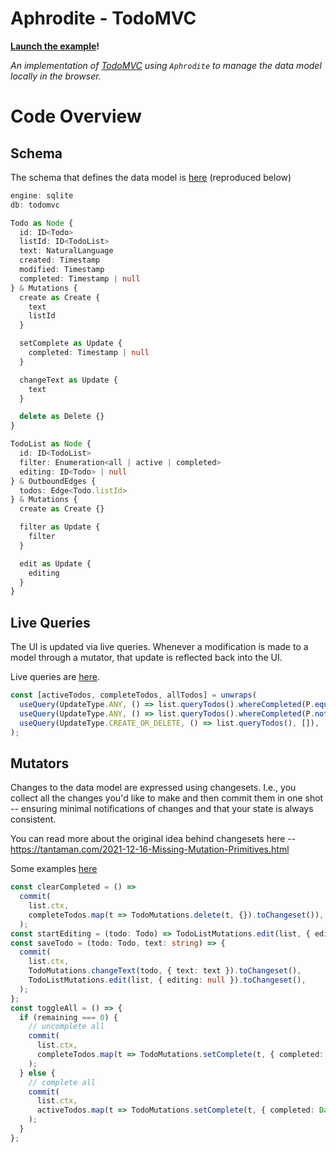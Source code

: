 # Aphrodite - TodoMVC

**[Launch the example](https://aphrodite-examples.pages.dev/todo-mvc/)!**

*An implementation of [TodoMVC](https://todomvc.com/) using `Aphrodite` to manage the data model locally in the browser.*

# Code Overview

## Schema

The schema that defines the data model is [here](https://github.com/tantaman/aphrodite-browser-starter/blob/main/src/domain.aphro) (reproduced below)

```typescript
engine: sqlite
db: todomvc

Todo as Node {
  id: ID<Todo>
  listId: ID<TodoList>
  text: NaturalLanguage
  created: Timestamp
  modified: Timestamp
  completed: Timestamp | null
} & Mutations {
  create as Create {
    text
    listId
  }

  setComplete as Update {
    completed: Timestamp | null
  }

  changeText as Update {
    text
  }

  delete as Delete {}
}

TodoList as Node {
  id: ID<TodoList>
  filter: Enumeration<all | active | completed>
  editing: ID<Todo> | null
} & OutboundEdges {
  todos: Edge<Todo.listId>
} & Mutations {
  create as Create {}

  filter as Update {
    filter
  }

  edit as Update {
    editing
  }
}
```

## Live Queries

The UI is updated via live queries. Whenever a modification is made to a model through a mutator, that update is reflected back into the UI.

Live queries are [here](https://github.com/tantaman/aphrodite-browser-starter/blob/main/src/App.tsx#L202-L214).

```typescript
const [activeTodos, completeTodos, allTodos] = unwraps(
  useQuery(UpdateType.ANY, () => list.queryTodos().whereCompleted(P.equals(null)), []),
  useQuery(UpdateType.ANY, () => list.queryTodos().whereCompleted(P.notEqual(null)), []),
  useQuery(UpdateType.CREATE_OR_DELETE, () => list.queryTodos(), []),
);
```

## Mutators

Changes to the data model are expressed using changesets. I.e., you collect all the changes you'd like to make and then commit them in one shot -- ensuring minimal notifications of changes and that your state is always consistent.

You can read more about the original idea behind changesets here -- https://tantaman.com/2021-12-16-Missing-Mutation-Primitives.html

Some examples [here](https://github.com/tantaman/aphrodite-browser-starter/blob/main/src/App.tsx#L161-L179)

```typescript
const clearCompleted = () =>
  commit(
    list.ctx,
    completeTodos.map(t => TodoMutations.delete(t, {}).toChangeset()),
  );
const startEditing = (todo: Todo) => TodoListMutations.edit(list, { editing: todo.id }).save();
const saveTodo = (todo: Todo, text: string) => {
  commit(
    list.ctx,
    TodoMutations.changeText(todo, { text: text }).toChangeset(),
    TodoListMutations.edit(list, { editing: null }).toChangeset(),
  );
};
const toggleAll = () => {
  if (remaining === 0) {
    // uncomplete all
    commit(
      list.ctx,
      completeTodos.map(t => TodoMutations.setComplete(t, { completed: null }).toChangeset()),
    );
  } else {
    // complete all
    commit(
      list.ctx,
      activeTodos.map(t => TodoMutations.setComplete(t, { completed: Date.now() }).toChangeset()),
    );
  }
};
```

